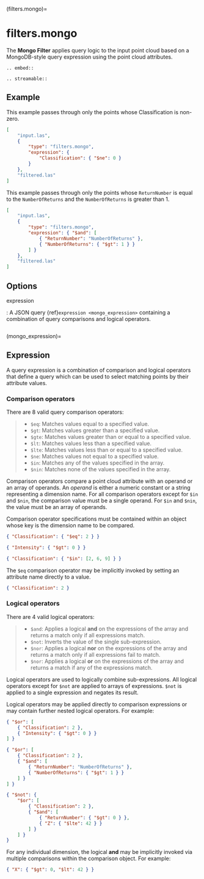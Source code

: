 (filters.mongo)=

# filters.mongo

The **Mongo Filter** applies query logic to the input
point cloud based on a MongoDB-style query expression using the
point cloud attributes.

```{eval-rst}
.. embed::
```

```{eval-rst}
.. streamable::
```

## Example

This example passes through only the points whose Classification is non-zero.

```json
[
    "input.las",
    {
        "type": "filters.mongo",
        "expression": {
            "Classification": { "$ne": 0 }
        }
    },
    "filtered.las"
]
```

This example passes through only the points whose `ReturnNumber`
is equal to the `NumberOfReturns` and the `NumberOfReturns`
is greater than 1.

```json
[
    "input.las",
    {
        "type": "filters.mongo",
        "expression": { "$and": [
            { "ReturnNumber": "NumberOfReturns" },
            { "NumberOfReturns": { "$gt": 1 } }
        ] }
    },
    "filtered.las"
]
```

## Options

expression

: A JSON query {ref}`expression <mongo_expression>` containing a combination of query comparisons
  and logical operators.

```{include} filter_opts.md
```

(mongo_expression)=

## Expression

A query expression is a combination of comparison and logical operators that
define a query which can be used to select matching points by their attribute
values.

### Comparison operators

There are 8 valid query comparison operators:

> - `$eq`: Matches values equal to a specified value.
> - `$gt`: Matches values greater than a specified value.
> - `$gte`: Matches values greater than or equal to a specified value.
> - `$lt`: Matches values less than a specified value.
> - `$lte`: Matches values less than or equal to a specified value.
> - `$ne`: Matches values not equal to a specified value.
> - `$in`: Matches any of the values specified in the array.
> - `$nin`: Matches none of the values specified in the array.

Comparison operators compare a point cloud attribute with an operand or an
array of operands.  An *operand* is either a numeric constant or a string
representing a dimension name.  For all comparison operators except for `$in`
and `$nin`, the comparison value must be a single operand.  For `$in` and
`$nin`, the value must be an array of operands.

Comparison operator specifications must be contained within an object whose key
is the dimension name to be compared.

```json
{ "Classification": { "$eq": 2 } }
```

```json
{ "Intensity": { "$gt": 0 } }
```

```json
{ "Classification": { "$in": [2, 6, 9] } }
```

The `$eq` comparison operator may be implicitly invoked by setting an
attribute name directly to a value.

```json
{ "Classification": 2 }
```

### Logical operators

There are 4 valid logical operators:

> - `$and`: Applies a logical **and** on the expressions of the array and
>   returns a match only if all expressions match.
> - `$not`: Inverts the value of the single sub-expression.
> - `$nor`: Applies a logical **nor** on the expressions of the array and
>   returns a match only if all expressions fail to match.
> - `$nor`: Applies a logical **or** on the expressions of the array and
>   returns a match if any of the expressions match.

Logical operators are used to logically combine sub-expressions.  All logical
operators except for `$not` are applied to arrays of expressions.
`$not` is applied to a single expression and negates its result.

Logical operators may be applied directly to comparison expressions or may
contain further nested logical operators.  For example:

```json
{ "$or": [
    { "Classification": 2 },
    { "Intensity": { "$gt": 0 } }
] }
```

```json
{ "$or": [
    { "Classification": 2 },
    { "$and": [
        { "ReturnNumber": "NumberOfReturns" },
        { "NumberOfReturns": { "$gt": 1 } }
    ] }
] }
```

```json
{ "$not": {
    "$or": [
        { "Classification": 2 },
        { "$and": [
            { "ReturnNumber": { "$gt": 0 } },
            { "Z": { "$lte": 42 } }
        ] }
    ] }
}
```

For any individual dimension, the logical **and** may be implicitly invoked
via multiple comparisons within the comparison object.  For example:

```json
{ "X": { "$gt": 0, "$lt": 42 } }
```
